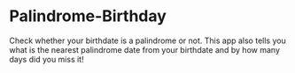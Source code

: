 # Palindrome-Birthday
 Check whether your birthdate is a palindrome or not. This app also tells you what is the nearest palindrome date from your birthdate and by how many days did you miss it!
